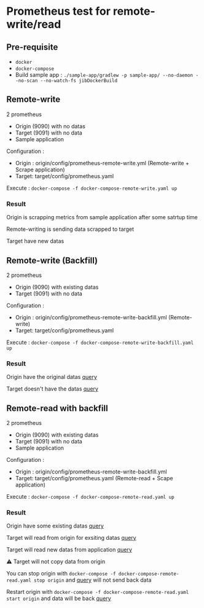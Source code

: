 # Prometheus test for remote-write/read

## Pre-requisite

- `docker`
- `docker-compose`
- Build sample app : `./sample-app/gradlew -p sample-app/ --no-daemon --no-scan --no-watch-fs jibDockerBuild`

## Remote-write

2 prometheus
 - Origin (9090) with no datas
 - Target (9091) with no data
 - Sample application

Configuration :
 - Origin : origin/config/prometheus-remote-write.yml (Remote-write + Scrape application)
 - Target: target/config/prometheus.yaml

Execute : `docker-compose -f docker-compose-remote-write.yaml up`

### Result

Origin is scrapping metrics from sample application after some satrtup time

Remote-writing is sending data scrapped to target

Target have new datas

## Remote-write (Backfill)

2 prometheus
 - Origin (9090) with existing datas
 - Target (9091) with no data

Configuration :
 - Origin : origin/config/prometheus-remote-write-backfill.yml (Remote-write)
 - Target: target/config/prometheus.yaml

Execute : `docker-compose -f docker-compose-remote-write-backfill.yaml up`

### Result
Origin have the original datas [query](http://localhost:9090/graph?g0.expr=coffee_drank_cl&g0.tab=0&g0.stacked=0&g0.show_exemplars=0&g0.range_input=1h&g0.end_input=2022-03-31%2009%3A00%3A00&g0.moment_input=2022-03-31%2009%3A00%3A00)

Target doesn't have the datas [query](http://localhost:9091/graph?g0.expr=coffee_drank_cl&g0.tab=0&g0.stacked=0&g0.show_exemplars=0&g0.range_input=1h&g0.end_input=2022-03-31%2009%3A00%3A00&g0.moment_input=2022-03-31%2009%3A00%3A00)


## Remote-read with backfill

2 prometheus
 - Origin (9090) with existing datas
 - Target (9091) with no data
 - Sample application

Configuration :
 - Origin : origin/config/prometheus-remote-write-backfill.yml
 - Target: target/config/prometheus.yaml (Remote-read + Scape application)

Execute : `docker-compose -f docker-compose-remote-read.yaml up`

### Result
Origin have some existing datas [query](http://localhost:9090/graph?g0.expr=coffee_drank_cl&g0.tab=0&g0.stacked=0&g0.show_exemplars=0&g0.range_input=1h&g0.end_input=2022-03-31%2009%3A00%3A00&g0.moment_input=2022-03-31%2009%3A00%3A00)

Target will read from origin for exsiting datas [query](http://localhost:9091/graph?g0.expr=coffee_drank_cl&g0.tab=0&g0.stacked=0&g0.show_exemplars=0&g0.range_input=1h&g0.end_input=2022-03-31%2009%3A00%3A00&g0.moment_input=2022-03-31%2009%3A00%3A00)

Target will read new datas from application [query](http://localhost:9091/graph?g0.expr=coffee_drank_cl)

:warning: Target will not copy data from origin

You can stop origin with `docker-compose -f docker-compose-remote-read.yaml stop origin` and [query](http://localhost:9090/graph?g0.expr=coffee_drank_cl&g0.tab=0&g0.stacked=0&g0.show_exemplars=0&g0.range_input=1h&g0.end_input=2022-03-31%2009%3A00%3A00&g0.moment_input=2022-03-31%2009%3A00%3A00) will not send back data

Restart origin with `docker-compose -f docker-compose-remote-read.yaml start origin` and data will be back [query](http://localhost:9091/graph?g0.expr=coffee_drank_cl&g0.tab=0&g0.stacked=0&g0.show_exemplars=0&g0.range_input=1h&g0.end_input=2022-03-31%2009%3A00%3A00&g0.moment_input=2022-03-31%2009%3A00%3A00)
